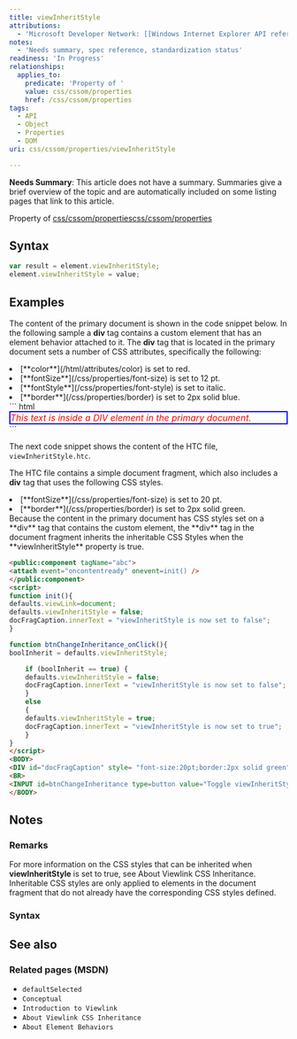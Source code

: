 ```yaml
---
title: viewInheritStyle
attributions:
  - 'Microsoft Developer Network: [[Windows Internet Explorer API reference](http://msdn.microsoft.com/en-us/library/ie/hh828809%28v=vs.85%29.aspx) Article]'
notes:
  - 'Needs summary, spec reference, standardization status'
readiness: 'In Progress'
relationships:
  applies_to:
    predicate: 'Property of '
    value: css/cssom/properties
    href: /css/cssom/properties
tags:
  - API
  - Object
  - Properties
  - DOM
uri: css/cssom/properties/viewInheritStyle

---
```

**Needs Summary**: This article does not have a summary. Summaries give a brief overview of the topic and are automatically included on some listing pages that link to this article.

Property of [css/cssom/properties](/css/cssom/properties)[css/cssom/properties](/css/cssom/properties)

## Syntax

``` js
var result = element.viewInheritStyle;
element.viewInheritStyle = value;
```

## Examples

The content of the primary document is shown in the code snippet below. In the following sample a **div** tag contains a custom element that has an element behavior attached to it. The **div** tag that is located in the primary document sets a number of CSS attributes, specifically the following:

<li>
[**color**](/html/attributes/color) is set to red.

</li>
<li>
[**fontSize**](/css/properties/font-size) is set to 12 pt.

</li>
<li>
[**fontStyle**](/css/properties/font-style) is set to italic.

</li>
<li>
[**border**](/css/properties/border) is set to 2px solid blue.

</li>
``` html
<HTML xmlns:myns>
<HEAD>
<?import namespace="myns" implementation="viewInheritStyle.htc">
</HEAD>
<BODY>
<DIV style= "color:red;font-size:12pt;font-Style:italic;border:2px solid blue">
This text is inside a DIV element in the primary document.
<BR>
<!-- this is a custom element -->
<myns:abc></myns:abc>
</DIV>
</BODY>
</HTML>
```

The next code snippet shows the content of the HTC file, `viewInheritStyle.htc`.

The HTC file contains a simple document fragment, which also includes a **div** tag that uses the following CSS styles.

<li>
[**fontSize**](/css/properties/font-size) is set to 20 pt.

</li>
<li>
[**border**](/css/properties/border) is set to 2px solid green.

</li>
Because the content in the primary document has CSS styles set on a **div** tag that contains the custom element, the **div** tag in the document fragment inherits the inheritable CSS Styles when the **viewInheritStyle** property is true.

``` html
<public:component tagName="abc">
<attach event="oncontentready" onevent=init() />
</public:component>
<script>
function init(){
defaults.viewLink=document;
defaults.viewInheritStyle = false;
docFragCaption.innerText = "viewInheritStyle is now set to false";
}

function btnChangeInheritance_onClick(){
boolInherit = defaults.viewInheritStyle;

    if (boolInherit == true) {
    defaults.viewInheritStyle = false;
    docFragCaption.innerText = "viewInheritStyle is now set to false";
    }
    else
    {
    defaults.viewInheritStyle = true;
    docFragCaption.innerText = "viewInheritStyle is now set to true";
    }
}
</script>
<BODY>
<DIV id="docFragCaption" style= "font-size:20pt;border:2px solid green"></DIV>
<BR>
<INPUT id=btnChangeInheritance type=button value="Toggle viewInheritStyle property" onclick="btnChangeInheritance_onClick()">
</BODY>
```

## Notes

### Remarks

For more information on the CSS styles that can be inherited when **viewInheritStyle** is set to true, see About Viewlink CSS Inheritance. Inheritable CSS styles are only applied to elements in the document fragment that do not already have the corresponding CSS styles defined.

### Syntax

## See also

### Related pages (MSDN)

-   `defaultSelected`
-   `Conceptual`
-   `Introduction to Viewlink`
-   `About Viewlink CSS Inheritance`
-   `About Element Behaviors`
